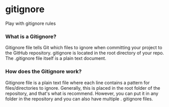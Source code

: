 # gitignore
Play with gitignore rules

### What is a Gitignore?
Gitignore file tells Git which files to ignore when committing your project to the GitHub repository. gitignore is located in the root directory of your repo. The .gitignore file itself is a plain text document.
### How does the Gitignore work?
Gitignore file is a plain text file where each line contains a pattern for files/directories to ignore. Generally, this is placed in the root folder of the repository, and that's what is recommend. However, you can put it in any folder in the repository and you can also have multiple . gitignore files.
